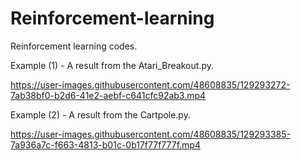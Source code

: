 # Reinforcement-learning

Reinforcement learning codes.

Example (1) - A result from the Atari_Breakout.py.

https://user-images.githubusercontent.com/48608835/129293272-7ab38bf0-b2d6-41e2-aebf-c641cfc92ab3.mp4


Example (2) - A result from the Cartpole.py.

https://user-images.githubusercontent.com/48608835/129293385-7a936a7c-f663-4813-b01c-0b17f77f777f.mp4

